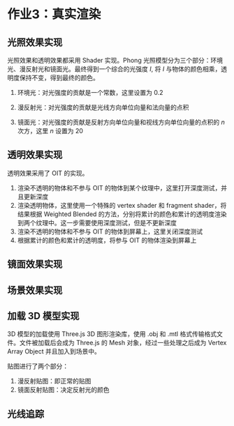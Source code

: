 # 作业3：真实渲染

## 光照效果实现

光照效果和透明效果都采用 Shader 实现。Phong 光照模型分为三个部分：环境光、漫反射光和镜面光。最终得到一个综合的光强度 $I$, 将 $I$ 与物体的颜色相乘，透明度保持不变，得到最终的颜色。

1. 环境光：对光强度的贡献是一个常数，这里设置为 0.2

2. 漫反射光：对光强度的贡献是光线方向单位向量和法向量的点积

3. 镜面光：对光强度的贡献是反射方向单位向量和视线方向单位向量的点积的 $n$ 次方，这里 $n$ 设置为 20


## 透明效果实现

透明效果采用了 OIT 的实现。

1. 渲染不透明的物体和不参与 OIT 的物体到某个纹理中，这里打开深度测试，并且更新深度
2. 渲染透明物体，这里使用一个特殊的 vertex shader 和 fragment shader，将结果根据 Weighted Blended 的方法，分别将累计的颜色和累计的透明度渲染到两个纹理中。这一步需要使用深度测试，但是不更新深度
3. 渲染不透明的物体和不参与 OIT 的物体到屏幕上，这里关闭深度测试
4. 根据累计的颜色和累计的透明度，将参与 OIT 的物体渲染到屏幕上

## 镜面效果实现


## 场景效果实现

## 加载 3D 模型实现

3D 模型的加载使用 Three.js 3D 图形渲染库，使用 .obj 和 .mtl 格式传输格式文件。文件被加载后会成为 Three.js 的 Mesh 对象，经过一些处理之后成为 Vertex Array Object 并且加入到场景中。

贴图进行了两个部分：

1. 漫反射贴图：即正常的贴图
2. 镜面反射贴图：决定反射光的颜色

## 光线追踪

